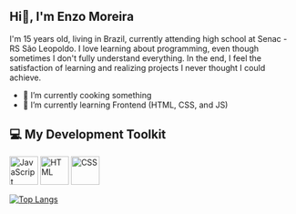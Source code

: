 ## Hi👋, I'm Enzo Moreira

I'm 15 years old, living in Brazil, currently attending high school at Senac - RS São Leopoldo. I love learning about programming, even though sometimes I don't fully understand everything. In the end, I feel the satisfaction of learning and realizing projects I never thought I could achieve.

- 🔭 I’m currently cooking something
- 🌱 I’m currently learning Frontend (HTML, CSS, and JS)

## 💻 My Development Toolkit

<div style="display: inline-block;">
  <img src="https://upload.wikimedia.org/wikipedia/commons/6/6a/JavaScript-logo.png" alt="JavaScript" width="50" height="50">
  <img src="https://emaillistvalidation.com/blog/content/images/2023/09/HTML5_logo_and_wordmark.svg.png" alt="HTML" width="50" height="50">
  <img src="https://1000logos.net/wp-content/uploads/2020/09/CSS-Logo.png" alt="CSS" height="50">
</div>

[![Top Langs](https://github-readme-stats.vercel.app/api/top-langs/?username=SEU_USUARIO&layout=compact)](https://github.com/anuraghazra/github-readme-stats)


<!--
**EnzoMoreiraa/EnzoMoreiraa** is a ✨ _special_ ✨ repository because its `README.md` (this file) appears on your GitHub profile.

Here are some ideas to get you started:

![Technologies and Tools](https://upload.wikimedia.org/wikipedia/commons/6/6a/JavaScript-logo.png)

- 🌱 I’m currently learning ...
- 👯 I’m looking to collaborate on ...
- 🤔 I’m looking for help with ...
- 💬 Ask me about ...
- 📫 How to reach me: ...
- 😄 Pronouns: ...
- ⚡ Fun fact: ...
-->
